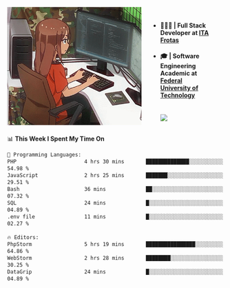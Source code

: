 
<body >
  <div style="display: flex; width: auto; margin-right: 30px ">
    <img align="right" width="312" height="274" style="padding-right:20px; " src="assets/umiko.gif" alt="Computer man" />
    <ul style="flex: 1;">
      <li><h4>🧑🏽‍💻 | Full Stack Developer at <a href="https://itafrotas.com//">ITA Frotas</a></h4></li>
      <li><h4>🎓 | Software Engineering Academic at <a href="http://www.utfpr.edu.br/">Federal University of Technology</a></h4></li>
      <br/>
      <a href="https://skillicons.dev">
        <img src="https://skillicons.dev/icons?i=ts,react,nodejs,go,swift,js,adonis,postgres,c,heroku,gradle,firebase,flutter,docker,aws,java,redis,kubernetes&theme=light&&perline=6 " />
      </a>
    </ul>  
    <br/>
  </div>
</body>


<!--START_SECTION:waka-->
📊 **This Week I Spent My Time On** 

```text
💬 Programming Languages: 
PHP                      4 hrs 30 mins       ██████████████░░░░░░░░░░░   54.98 % 
JavaScript               2 hrs 25 mins       ███████░░░░░░░░░░░░░░░░░░   29.51 % 
Bash                     36 mins             ██░░░░░░░░░░░░░░░░░░░░░░░   07.32 % 
SQL                      24 mins             █░░░░░░░░░░░░░░░░░░░░░░░░   04.89 % 
.env file                11 mins             █░░░░░░░░░░░░░░░░░░░░░░░░   02.27 % 

🔥 Editors: 
PhpStorm                 5 hrs 19 mins       ████████████████░░░░░░░░░   64.86 % 
WebStorm                 2 hrs 28 mins       ████████░░░░░░░░░░░░░░░░░   30.25 % 
DataGrip                 24 mins             █░░░░░░░░░░░░░░░░░░░░░░░░   04.89 % 
```


<!--END_SECTION:waka-->

<!--
**danielr0d/danielr0d** is a ✨ _special_ ✨ repository because its `README.md` (this file) appears on your GitHub profile.

Here are some ideas to get you started:

- 🔭 I’m currently working on ...
- 🌱 I’m currently learning ...
- 👯 I’m looking to collaborate on ...
- 🤔 I’m looking for help with ...
- 💬 Ask me about ...
- 📫 How to reach me: ...
- 😄 Pronouns: ...
- ⚡ Fun fact: ...
-->
